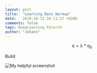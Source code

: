 ```yaml
---
layout: post
title:  "Learning Rate Warmup"
date:   2020-10-12 10:11:37 +0200
comments: false
tags: DeepLearning Pytorch
author: "Johann"
---
```


$$ \eta = \lambda * \eta_0 $$

Build



![My helpful screenshot](/assets/lrw/learningRateWarmup.jpeg)